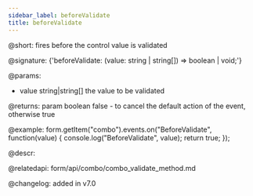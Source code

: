 ```yaml
---
sidebar_label: beforeValidate
title: beforeValidate
---          
```


@short: fires before the control value is validated

@signature: {'beforeValidate: (value: string | string[]) => boolean | void;'}

@params:
- value       string|string[]  the value to be validated

@returns:
param   boolean     false - to cancel the default action of the event, otherwise true

@example:
form.getItem("combo").events.on("BeforeValidate", function(value) {
    console.log("BeforeValidate", value);
    return true;
});



@descr:

@relatedapi: form/api/combo/combo_validate_method.md

@changelog: added in v7.0
